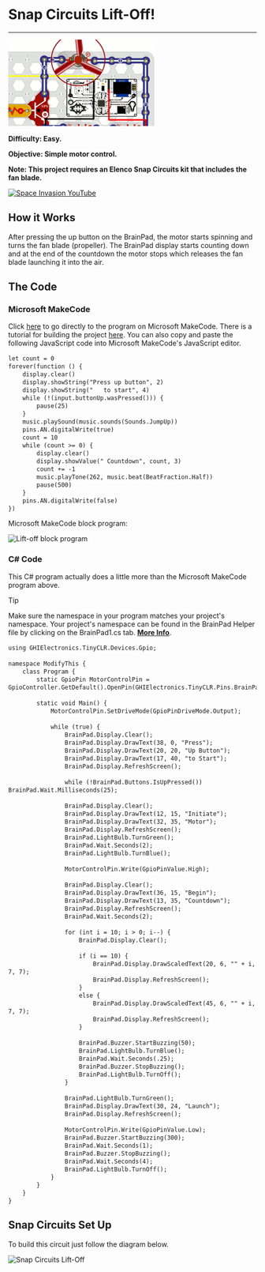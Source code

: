# Snap Circuits Lift-Off!
---
![Snap Circuits](../assets/snap-circuits.gif)

**Difficulty: Easy.**

**Objective: Simple motor control.**

**Note: This project requires an Elenco Snap Circuits kit that includes the fan blade.**

[![Space Invasion YouTube](https://img.youtube.com/vi/8tVkJDCwG3w/0.jpg)](https://www.youtube.com/watch?v=8tVkJDCwG3w)

## How it Works

After pressing the up button on the BrainPad, the motor starts spinning and turns the fan blade (propeller). The BrainPad display starts counting down and at the end of the countdown the motor stops which releases the fan blade launching it into the air.

## The Code

### Microsoft MakeCode

Click [here](https://makecode.com/_gKkcjM3KbHce) to go directly to the program on Microsoft MakeCode. There is a tutorial for building the project [here](https://makecode.brainpad.com/projects/snap-circuits). You can also copy and paste the following JavaScript code into Microsoft MakeCode's JavaScript editor.

```
let count = 0
forever(function () {
    display.clear()
    display.showString("Press up button", 2)
    display.showString("   to start", 4)
    while (!(input.buttonUp.wasPressed())) {
        pause(25)
    }
    music.playSound(music.sounds(Sounds.JumpUp))
    pins.AN.digitalWrite(true)
    count = 10
    while (count >= 0) {
        display.clear()
        display.showValue(" Countdown", count, 3)
        count += -1
        music.playTone(262, music.beat(BeatFraction.Half))
        pause(500)
    }
    pins.AN.digitalWrite(false)
})

```

Microsoft MakeCode block program:

![Lift-off block program](images/lift-off-blocks.png)

### C# Code

This C# program actually does a little more than the Microsoft MakeCode program above.

> [!Tip]
> Make sure the namespace in your program matches your project's namespace.  Your project's namespace can be found in the BrainPad Helper file by clicking on the BrainPad1.cs tab.  [**More Info**](../go-beyond/csharp/intro.md#a-few-words-about-namespaces).

```
using GHIElectronics.TinyCLR.Devices.Gpio;

namespace ModifyThis {
    class Program {
        static GpioPin MotorControlPin = GpioController.GetDefault().OpenPin(GHIElectronics.TinyCLR.Pins.BrainPad.Expansion.GpioPin.An);

        static void Main() {
            MotorControlPin.SetDriveMode(GpioPinDriveMode.Output);

            while (true) {
                BrainPad.Display.Clear();
                BrainPad.Display.DrawText(38, 0, "Press");
                BrainPad.Display.DrawText(20, 20, "Up Button");
                BrainPad.Display.DrawText(17, 40, "to Start");
                BrainPad.Display.RefreshScreen();

                while (!BrainPad.Buttons.IsUpPressed()) BrainPad.Wait.Milliseconds(25);

                BrainPad.Display.Clear();
                BrainPad.Display.DrawText(12, 15, "Initiate");
                BrainPad.Display.DrawText(32, 35, "Motor");
                BrainPad.Display.RefreshScreen();
                BrainPad.LightBulb.TurnGreen();
                BrainPad.Wait.Seconds(2);
                BrainPad.LightBulb.TurnBlue();

                MotorControlPin.Write(GpioPinValue.High);

                BrainPad.Display.Clear();
                BrainPad.Display.DrawText(36, 15, "Begin");
                BrainPad.Display.DrawText(13, 35, "Countdown");
                BrainPad.Display.RefreshScreen();
                BrainPad.Wait.Seconds(2);

                for (int i = 10; i > 0; i--) {
                    BrainPad.Display.Clear();

                    if (i == 10) {
                        BrainPad.Display.DrawScaledText(20, 6, "" + i, 7, 7);
                        BrainPad.Display.RefreshScreen();
                    }
                    else {
                        BrainPad.Display.DrawScaledText(45, 6, "" + i, 7, 7);
                        BrainPad.Display.RefreshScreen();
                    }

                    BrainPad.Buzzer.StartBuzzing(50);
                    BrainPad.LightBulb.TurnBlue();
                    BrainPad.Wait.Seconds(.25);
                    BrainPad.Buzzer.StopBuzzing();
                    BrainPad.LightBulb.TurnOff();
                }

                BrainPad.LightBulb.TurnGreen();
                BrainPad.Display.DrawText(30, 24, "Launch");
                BrainPad.Display.RefreshScreen();

                MotorControlPin.Write(GpioPinValue.Low);
                BrainPad.Buzzer.StartBuzzing(300);
                BrainPad.Wait.Seconds(1);
                BrainPad.Buzzer.StopBuzzing();
                BrainPad.Wait.Seconds(4);
                BrainPad.LightBulb.TurnOff();
            }
        }
    }
}
```

## Snap Circuits Set Up

To build this circuit just follow the diagram below.

![Snap Circuits Lift-Off](images/snap-circuits-lift-off.gif)

